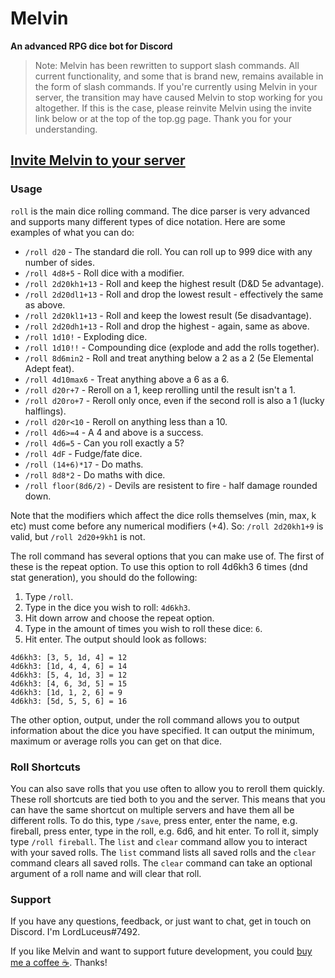 # Melvin

**An advanced RPG dice bot for Discord**

> Note: Melvin has been rewritten to support slash commands. All current functionality, and some that is brand new, remains available in the form of slash commands.  If you're currently using Melvin in your server, the transition may have caused Melvin to stop working for you altogether. If this is the case, please reinvite Melvin using the invite link below or at the top of the top.gg page. Thank you for your understanding.

## [Invite Melvin to your server](https://discord.com/api/oauth2/authorize?client_id=813806889657434173&permissions=0&scope=bot%20applications.commands)

### Usage

`roll` is the main dice rolling command. The dice parser is very advanced and supports many different types of dice notation. Here are some examples of what you can do:

- `/roll d20` - The standard die roll. You can roll up to 999 dice with any number of sides.
- `/roll 4d8+5` - Roll dice with a modifier.
- `/roll 2d20kh1+13` - Roll and keep the highest result (D&D 5e advantage).
- `/roll 2d20dl1+13` - Roll and drop the lowest result - effectively the same as above.
- `/roll 2d20kl1+13` - Roll and keep the lowest result (5e disadvantage).
- `/roll 2d20dh1+13` - Roll and drop the highest - again, same as above.
- `/roll 1d10!` - Exploding dice.
- `/roll 1d10!!` - Compounding dice (explode and add the rolls together).
- `/roll 8d6min2` - Roll and treat anything below a 2 as a 2 (5e Elemental Adept feat).
- `/roll 4d10max6` - Treat anything above a 6 as a 6.
- `/roll d20r+7` - Reroll on a 1, keep rerolling until the result isn't a 1.
- `/roll d20ro+7` - Reroll only once, even if the second roll is also a 1 (lucky halflings).
- `/roll d20r<10` - Reroll on anything less than a 10.
- `/roll 4d6>=4` - A 4 and above is a success.
- `/roll 4d6=5` - Can you roll exactly a 5?
- `/roll 4dF` - Fudge/fate dice.
- `/roll (14+6)*17` - Do maths.
- `/roll 8d8*2` - Do maths with dice.
- `/roll floor(8d6/2)` - Devils are resistent to fire - half damage rounded down.

Note that the modifiers which affect the dice rolls themselves (min, max, k etc) must come before any numerical modifiers (+4). So: `/roll 2d20kh1+9` is valid, but `/roll 2d20+9kh1` is not.

The roll command has several options that you can make use of. The first of these is the repeat option. To use this option to roll 4d6kh3 6 times (dnd stat generation), you should do the following:
1. Type `/roll`.
2. Type in the dice you wish to roll: `4d6kh3`.
3. Hit down arrow and choose the repeat option.
4. Type in the amount of times you wish to roll these dice: `6`.
5. Hit enter. The output should look as follows:
```
4d6kh3: [3, 5, 1d, 4] = 12
4d6kh3: [1d, 4, 4, 6] = 14
4d6kh3: [5, 4, 1d, 3] = 12
4d6kh3: [4, 6, 3d, 5] = 15
4d6kh3: [1d, 1, 2, 6] = 9
4d6kh3: [5d, 5, 5, 6] = 16
```
The other option, output, under the roll command allows you to output information about the dice you have specified. It can output the minimum, maximum or average rolls you can get on that dice.

### Roll Shortcuts

You can also save rolls that you use often to allow you to reroll them quickly. These roll shortcuts are tied both to you and the server. This means that you can have the same shortcut on multiple servers and have them all be different rolls.
To do this, type `/save`, press enter, enter the name, e.g. fireball, press enter, type in the roll, e.g. 6d6, and hit enter.
To roll it, simply type `/roll fireball`.
The `list` and `clear` command allow you to interact with your saved rolls. The `list` command lists all saved rolls and the `clear` command clears all saved rolls. 
The `clear` command can take an optional argument of a roll name and will clear that roll. 

### Support

If you have any questions, feedback, or just want to chat, get in touch on Discord. I'm LordLuceus#7492.

If you like Melvin and want to support future development, you could [buy me a coffee ☕](https://paypal.me/luceusproductions). Thanks!
